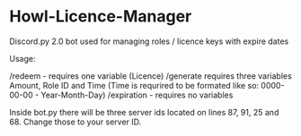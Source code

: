# Howl-Licence-Manager
Discord.py 2.0 bot used for managing roles / licence keys with expire dates

Usage:

/redeem - requires one variable (Licence)
/generate requires three variables Amount, Role ID and Time (Time is requrired to be formated like so: 0000-00-00 - Year-Month-Day)
/expiration - requires no variables


Inside bot.py there will be three server ids located on lines 87, 91, 25 and 68. Change those to your server ID.
